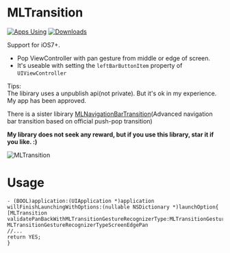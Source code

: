 MLTransition
============

[![Apps Using](https://img.shields.io/badge/Apps%20Using-%3E2,035-28B9FE.svg)](http://cocoapods.org/pods/MLTransition)
[![Downloads](https://img.shields.io/badge/Total%20Downloads-%3E20,113-28B9FE.svg)](http://cocoapods.org/pods/MLTransition)

Support for iOS7+.  

- Pop ViewController with pan gesture from middle or edge of screen.   
- It's useable with setting the `leftBarButtonItem` property of `UIViewController`    
   
Tips:    
The libirary uses a unpublish api(not private). But it's ok in my experience. My app has been approved.

There is a sister libirary [MLNavigationBarTransition](https://github.com/molon/MLNavigationBarTransition)(Advanced navigation bar transition based on official push-pop transition)

**My library does not seek any reward,
but if you use this library, star it if you like. :)**

![MLTransition](https://raw.githubusercontent.com/molon/MLTransition/master/MLTransition.gif)


# Usage  

```
- (BOOL)application:(UIApplication *)application willFinishLaunchingWithOptions:(nullable NSDictionary *)launchOption{
[MLTransition validatePanBackWithMLTransitionGestureRecognizerType:MLTransitionGestureRecognizerTypePan];//or MLTransitionGestureRecognizerTypeScreenEdgePan
//...
return YES;
}

```    

